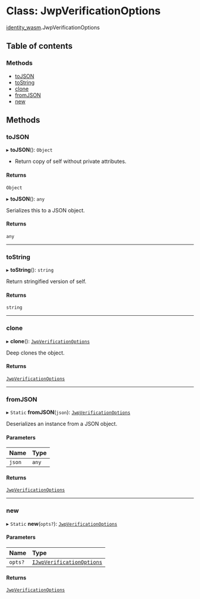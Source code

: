 # Class: JwpVerificationOptions

[identity\_wasm](../modules/identity_wasm.md).JwpVerificationOptions

## Table of contents

### Methods

- [toJSON](identity_wasm.JwpVerificationOptions.md#tojson)
- [toString](identity_wasm.JwpVerificationOptions.md#tostring)
- [clone](identity_wasm.JwpVerificationOptions.md#clone)
- [fromJSON](identity_wasm.JwpVerificationOptions.md#fromjson)
- [new](identity_wasm.JwpVerificationOptions.md#new)

## Methods

### toJSON

▸ **toJSON**(): `Object`

* Return copy of self without private attributes.

#### Returns

`Object`

▸ **toJSON**(): `any`

Serializes this to a JSON object.

#### Returns

`any`

___

### toString

▸ **toString**(): `string`

Return stringified version of self.

#### Returns

`string`

___

### clone

▸ **clone**(): [`JwpVerificationOptions`](identity_wasm.JwpVerificationOptions.md)

Deep clones the object.

#### Returns

[`JwpVerificationOptions`](identity_wasm.JwpVerificationOptions.md)

___

### fromJSON

▸ `Static` **fromJSON**(`json`): [`JwpVerificationOptions`](identity_wasm.JwpVerificationOptions.md)

Deserializes an instance from a JSON object.

#### Parameters

| Name | Type |
| :------ | :------ |
| `json` | `any` |

#### Returns

[`JwpVerificationOptions`](identity_wasm.JwpVerificationOptions.md)

___

### new

▸ `Static` **new**(`opts?`): [`JwpVerificationOptions`](identity_wasm.JwpVerificationOptions.md)

#### Parameters

| Name | Type |
| :------ | :------ |
| `opts?` | [`IJwpVerificationOptions`](../interfaces/identity_wasm.IJwpVerificationOptions.md) |

#### Returns

[`JwpVerificationOptions`](identity_wasm.JwpVerificationOptions.md)
